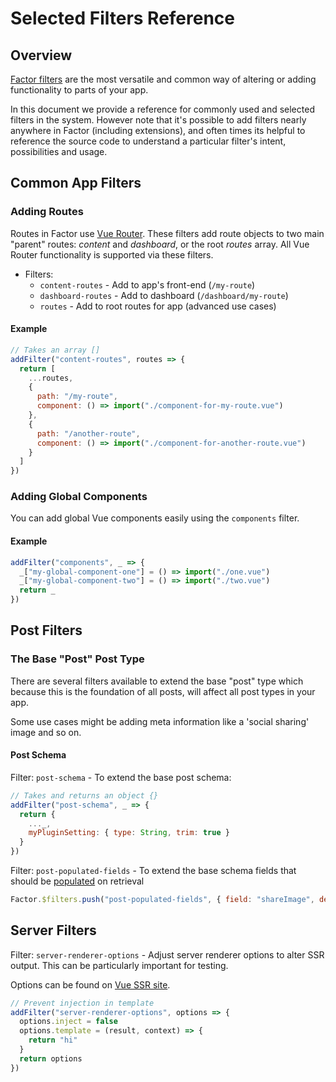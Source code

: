 # Selected Filters Reference

## Overview

[Factor filters](./filters) are the most versatile and common way of altering or adding functionality to parts of your app.

In this document we provide a reference for commonly used and selected filters in the system. However note that it's possible to add filters nearly anywhere in Factor (including extensions), and often times its helpful to reference the source code to understand a particular filter's intent, possibilities and usage.

## Common App Filters

### Adding Routes

Routes in Factor use [Vue Router](https://router.vuejs.org). These filters add route objects to two main "parent" routes: _content_ and _dashboard_, or the root _routes_ array. All Vue Router functionality is supported via these filters.

- Filters:
  - `content-routes` - Add to app's front-end (`/my-route`)
  - `dashboard-routes` - Add to dashboard (`/dashboard/my-route`)
  - `routes` - Add to root routes for app (advanced use cases)

#### Example

```js
// Takes an array []
addFilter("content-routes", routes => {
  return [
    ...routes,
    {
      path: "/my-route",
      component: () => import("./component-for-my-route.vue")
    },
    {
      path: "/another-route",
      component: () => import("./component-for-another-route.vue")
    }
  ]
})
```

### Adding Global Components

You can add global Vue components easily using the `components` filter.

#### Example

```js
addFilter("components", _ => {
  _["my-global-component-one"] = () => import("./one.vue")
  _["my-global-component-two"] = () => import("./two.vue")
  return _
})
```

## Post Filters

### The Base "Post" Post Type

There are several filters available to extend the base "post" type which because this is the foundation of all posts, will affect all post types in your app.

Some use cases might be adding meta information like a 'social sharing' image and so on.

#### Post Schema

Filter: `post-schema` - To extend the base post schema:

```js
// Takes and returns an object {}
addFilter("post-schema", _ => {
  return {
    ..._,
    myPluginSetting: { type: String, trim: true }
  }
})
```

Filter: `post-populated-fields` - To extend the base schema fields that should be [populated](https://mongoosejs.com/docs/populate.html) on retrieval

```js
Factor.$filters.push("post-populated-fields", { field: "shareImage", depth: 20 })
```

## Server Filters

Filter: `server-renderer-options` - Adjust server renderer options to alter SSR output. This can be particularly important for testing.

Options can be found on [Vue SSR site](https://ssr.vuejs.org/api/#renderer-options).

```js
// Prevent injection in template
addFilter("server-renderer-options", options => {
  options.inject = false
  options.template = (result, context) => {
    return "hi"
  }
  return options
})
```

